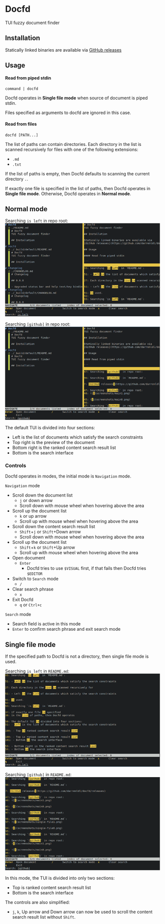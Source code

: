 # Docfd
TUI fuzzy document finder

## Installation

Statically linked binaries are available via
[GitHub releases](https://github.com/darrenldl/docfd/releases)

## Usage

#### Read from piped stdin

```
command | docfd
```

Docfd operates in **Single file mode**
when source of document is piped stdin.

Files specified as arguments to docfd are ignored
in this case.

#### Read from files

```
docfd [PATH...]
```

The list of paths can contain directories.
Each directory in the list is scanned recursively for
files with one of the following extensions:

- `.md`
- `.txt`

If the list of paths is empty,
then Docfd defaults to scanning the
current directory `.`.

If exactly one file is specified
in the list of paths, then Docfd operates
in **Single file mode**.
Otherwise, Docfd operates in **Normal mode**.

## Normal mode

Searching `is left` in repo root:
![](screenshots/main0.png)

Searching `[github]` in repo root:
![](screenshots/main1.png)

The default TUI is divided into four sections:
- Left is the list of documents which satisfy the search constraints
- Top right is the preview of the document
- Bottom right is the ranked content search result list
- Bottom is the search interface

### Controls

Docfd operates in modes, the initial mode is `Navigation` mode.

`Navigation` mode
- Scroll down the document list
  - `j` or down arrow
  - Scroll down with mouse wheel when hovering above the area
- Scroll up the document list
  - `k` or up arrow
  - Scroll up with mouse wheel when hovering above the area
- Scroll down the content search result list
  - `Shift`+`j` or `Shift`+Down arrow
  - Scroll down with mouse wheel when hovering above the area
- Scroll up the document list
  - `Shift`+`k` or `Shift`+Up arrow
  - Scroll up with mouse wheel when hovering above the area
- Open document
  - `Enter`
    - Docfd tries to use `$VISUAL` first, if that fails then Docfd tries `$EDITOR`
- Switch to `Search` mode
  - `/`
- Clear search phrase
  - `x`
- Exit Docfd
  - `q` or `Ctrl+c`

`Search` mode

- Search field is active in this mode
- `Enter` to confirm search phrase and exit search mode

## Single file mode

If the specified path to Docfd is not a directory, then single file mode
is used.

Searching `is left` in `README.md`:
![](screenshots/single-file0.png)

Searching `[github]` in `README.md`:
![](screenshots/single-file1.png)

In this mode, the TUI is divided into only two sections:
- Top is ranked content search result list
- Bottom is the search interface

The controls are also simplified:
- `j`, `k`, Up arrow and Down arrow can now be used to scroll the content search result
  list without `Shift`.

